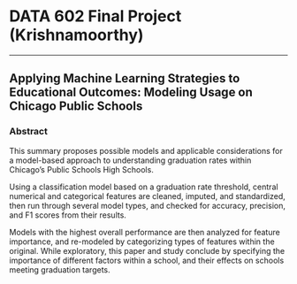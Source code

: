 # DATA 602 Final Project (Krishnamoorthy)
<hr/>

## Applying Machine Learning Strategies to Educational Outcomes: Modeling Usage on Chicago Public Schools

### Abstract
This summary proposes possible models and applicable considerations for a model-based approach to understanding graduation rates within Chicago’s Public Schools High Schools. 

Using a classification model based on a graduation rate threshold, central numerical and categorical features are cleaned, imputed, and standardized, then run through several model types, and checked for accuracy, precision, and F1 scores from their results. 

Models with the highest overall performance are then analyzed for feature importance, and re-modeled by categorizing types of features within the original. While exploratory, this paper and study conclude by specifying the importance of different factors within a school, and their effects on schools meeting graduation targets.
